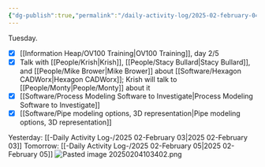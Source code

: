 ```yaml
---
{"dg-publish":true,"permalink":"/daily-activity-log/2025-02-february-04/","noteIcon":"","created":"2025-05-20T10:31:34.005-05:00"}
---
```


Tuesday.

- [x] [[Information Heap/OV100 Training\|OV100 Training]], day 2/5
- [x] Talk with [[People/Krish\|Krish]], [[People/Stacy Bullard\|Stacy Bullard]], and [[People/Mike Brower\|Mike Brower]] about [[Software/Hexagon CADWorx\|Hexagon CADWorx]]; Krish will talk to [[People/Monty\|People/Monty]] about it
- [x]  [[Software/Process Modeling Software to Investigate\|Process Modeling Software to Investigate]]
- [x] [[Software/Pipe modeling options, 3D representation\|Pipe modeling options, 3D representation]]

Yesterday: [[-Daily Activity Log-/2025 02-February 03\|2025 02-February 03]]
Tomorrow: [[-Daily Activity Log-/2025 02-February 05\|2025 02-February 05]]
![Pasted image 20250204103402.png](/img/user/Pasted%20image%2020250204103402.png)
